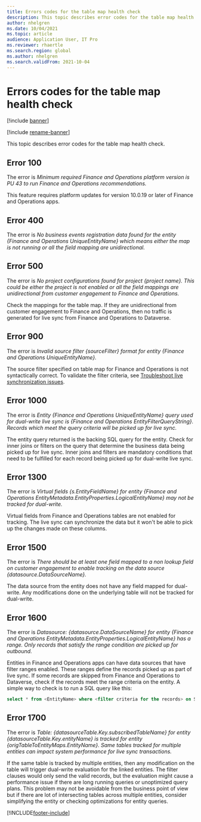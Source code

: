 ```yaml
---
title: Errors codes for the table map health check
description: This topic describes error codes for the table map health check.
author: nhelgren
ms.date: 10/04/2021
ms.topic: article
audience: Application User, IT Pro
ms.reviewer: rhaertle
ms.search.region: global
ms.author: nhelgren
ms.search.validFrom: 2021-10-04
---
```


# Errors codes for the table map health check

[!include [banner](../../includes/banner.md)]

[!include [rename-banner](~/includes/cc-data-platform-banner.md)]

This topic describes error codes for the table map health check.

## Error 100

The error is *Minimum required Finance and Operations platform version is PU 43 to run Finance and Operations recommendations.*

This feature requires platform updates for version 10.0.19 or later of Finance and Operations apps.

## Error 400

The error is *No business events registration data found for the entity {Finance and Operations UniqueEntityName} which means either the map is not running or all the field mapping are unidirectional.*

## Error 500

The error is *No project configurations found for project {project name}. This could be either the project is not enabled or all the field mappings are unidirectional from customer engagement to Finance and Operations.*

Check the mappings for the table map. If they are unidirectional from customer engagement to Finance and Operations, then no traffic is generated for live sync from Finance and Operations to Dataverse.

## Error 900

The error is *Invalid source filter {sourceFilter} format for entity {Finance and Operations UniqueEntityName}.*

The source filter specified on table map for Finance and Operations is not syntactically correct. To validate the filter criteria, see [Troubleshoot live synchronization issues](dual-write-troubleshooting-live-sync.md#live-synchronization-issues-that-are-caused-by-incorrect-query-filter-syntax-on-the-dual-write-maps).

## Error 1000

The error is *Entity {Finance and Operations UniqueEntityName} query used for dual-write live sync is {Finance and Operations EntityFilterQueryString}. Records which meet the query criteria will be picked up for live sync.*

The entity query returned is the backing SQL query for the entity. Check for inner joins or filters on the query that determine the business data being picked up for live sync. Inner joins and filters are mandatory conditions that need to be fulfilled for each record being picked up for dual-write live sync.

## Error 1300

The error is *Virtual fields {s.EntityFieldName} for entity {Finance and Operations EntityMetadata.EntityProperties.LogicalEntityName} may not be tracked for dual-write.*

Virtual fields from Finance and Operations tables are not enabled for tracking. The live sync can synchronize the data but it won't be able to pick up the changes made on these columns.

## Error 1500

The error is *There should be at least one field mapped to a non lookup field on customer engagement to enable tracking on the data source {datasource.DataSourceName}.*

The data source from the entity does not have any field mapped for dual-write. Any modifications done on the underlying table will not be tracked for dual-write.

## Error 1600

The error is *Datasource: {datasource.DataSourceName} for entity {Finance and Operations EntityMetadata.EntityProperties.LogicalEntityName} has a range. Only records that satisfy the range condition are picked up for outbound.*

Entities in Finance and Operations apps can have data sources that have filter ranges enabled. These ranges define the records picked up as part of live sync. If some records are skipped from Finance and Operations to Dataverse, check if the records meet the range criteria on the entity. A simple way to check is to run a SQL query like this:

```sql
select * from <EntityName> where <filter criteria for the records> on SQL.
```

## Error 1700

The error is *Table: {datasourceTable.Key.subscribedTableName} for entity {datasourceTable.Key.entityName} is tracked for entity {origTableToEntityMaps.EntityName}. Same tables tracked for multiple entities can impact system performance for live sync transactions.*

If the same table is tracked by multiple entities, then any modification on the table will trigger dual-write evaluation for the linked entities. The filter clauses would only send the valid records, but the evaluation might cause a performance issue if there are long running queries or unoptimized query plans. This problem may not be avoidable from the business point of view but if there are lot of intersecting tables across multiple entities, consider simplifying the entity or checking optimizations for entity queries.

[!INCLUDE[footer-include](../../../../includes/footer-banner.md)]
